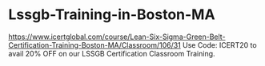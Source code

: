# Lssgb-Training-in-Boston-MA
https://www.icertglobal.com/course/Lean-Six-Sigma-Green-Belt-Certification-Training-Boston-MA/Classroom/106/31       Use Code: ICERT20 to avail 20% OFF on our LSSGB Certification Classroom Training.
